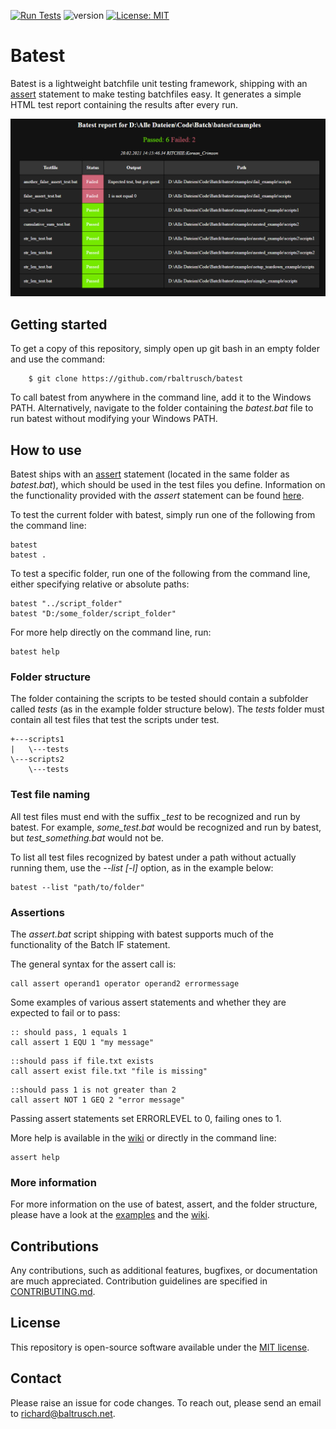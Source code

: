 [![Run Tests](https://github.com/rbaltrusch/batest/actions/workflows/run_tests.yml/badge.svg)](https://github.com/rbaltrusch/batest/actions/workflows/run_tests.yml)
![version](https://img.shields.io/badge/version-1.0.0-blue)
[![License: MIT](https://img.shields.io/badge/License-MIT-purple.svg)](https://opensource.org/licenses/MIT)

# Batest

Batest is a lightweight batchfile unit testing framework, shipping with an [assert](https://github.com/rbaltrusch/batest/tree/master/README.md/#assertions) statement to make testing batchfiles easy. It generates a simple HTML test report containing the results after every run.

![Screenshots of the test reports](https://github.com/rbaltrusch/batest/blob/master/batest/media/screenshot.png?raw=true)

## Getting started

To get a copy of this repository, simply open up git bash in an empty folder and use the command:

		$ git clone https://github.com/rbaltrusch/batest

To call batest from anywhere in the command line, add it to the Windows PATH. Alternatively, navigate to the folder containing the *batest.bat* file to run batest without modifying your Windows PATH.

## How to use

Batest ships with an [assert](https://github.com/rbaltrusch/batest/tree/master/README.md/#assertions) statement (located in the same folder as *batest.bat*), which should be used in the test files you define. Information on the functionality provided with the *assert* statement can be found [here](https://github.com/rbaltrusch/batest/wiki/assert).

To test the current folder with batest, simply run one of the following from the command line:
```batch
batest
batest .
```

To test a specific folder, run one of the following from the command line, either specifying relative or absolute paths:
```batch
batest "../script_folder"
batest "D:/some_folder/script_folder"
```

For more help directly on the command line, run:
```
batest help
```

### Folder structure

The folder containing the scripts to be tested should contain a subfolder called *tests* (as in the example folder structure below).
The *tests* folder must contain all test files that test the scripts under test.

```
+---scripts1
|   \---tests
\---scripts2
    \---tests
```

### Test file naming

All test files must end with the suffix *_test* to be recognized and run by batest.
For example, *some_test.bat* would be recognized and run by batest, but *test_something.bat* would not be.

To list all test files recognized by batest under a path without actually running them, use the *--list [-l]* option, as in the example below:
```batch
batest --list "path/to/folder"
```

### Assertions

The *assert.bat* script shipping with batest supports much of the functionality of the Batch IF statement.

The general syntax for the assert call is:

```batch
call assert operand1 operator operand2 errormessage
```

Some examples of various assert statements and whether they are expected to fail or to pass:

```batch
:: should pass, 1 equals 1
call assert 1 EQU 1 "my message"
```

```batch
::should pass if file.txt exists
call assert exist file.txt "file is missing"
```

```batch
::should pass 1 is not greater than 2
call assert NOT 1 GEQ 2 "error message"
```

Passing assert statements set ERRORLEVEL to 0, failing ones to 1.

More help is available in the [wiki](https://github.com/rbaltrusch/batest/wiki/assert) or directly in the command line:

	assert help


### More information

For more information on the use of batest, assert, and the folder structure, please have a look at the [examples](https://github.com/rbaltrusch/batest/tree/master/examples) and the [wiki](https://github.com/rbaltrusch/batest/wiki).

## Contributions

Any contributions, such as additional features, bugfixes, or documentation are much appreciated. Contribution guidelines are specified in [CONTRIBUTING.md](https://github.com/rbaltrusch/batest/blob/master/CONTRIBUTING.md).

## License

This repository is open-source software available under the [MIT license](https://github.com/rbaltrusch/batest/blob/master/LICENSE).

## Contact

Please raise an issue for code changes. To reach out, please send an email to richard@baltrusch.net.
